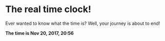 # The real time clock!

Ever wanted to know what the time is? Well, your journey is about to end!

**The time is Nov 20, 2017, 20:56**